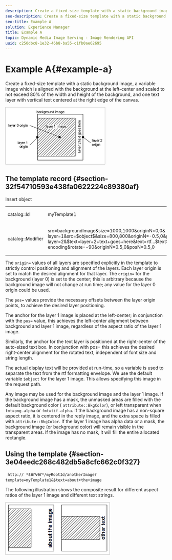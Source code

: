 ```yaml
---
description: Create a fixed-size template with a static background image, a variable image which is aligned with the background at the left-center and scaled to not exceed 80% of the width and height of the background, and one text layer with vertical text centered at the right edge of the canvas.
seo-description: Create a fixed-size template with a static background image, a variable image which is aligned with the background at the left-center and scaled to not exceed 80% of the width and height of the background, and one text layer with vertical text centered at the right edge of the canvas.
seo-title: Example A
solution: Experience Manager
title: Example A
topic: Dynamic Media Image Serving - Image Rendering API
uuid: c250dbc8-1e32-46b8-ba55-c1fb0ae62695
---
```


# Example A{#example-a}

Create a fixed-size template with a static background image, a variable image which is aligned with the background at the left-center and scaled to not exceed 80% of the width and height of the background, and one text layer with vertical text centered at the right edge of the canvas.

 ![](assets/examplea.png)

## The template record {#section-32f54710593e438fa0622224c89380af}

Insert object

<table id="simpletable_97ECA49445634F59B3F1D100412EFC70"> 
 <tr class="strow"> 
  <td class="stentry"> <p> <span class="codeph"> catalog::Id </span> </p> </td> 
  <td class="stentry"> <p> <span class="codeph"> myTemplate1 </span> </p> </td> 
 </tr> 
 <tr class="strow"> 
  <td class="stentry"> <p> <span class="codeph"> catalog::Modifier </span> </p> </td> 
  <td class="stentry"> <p> <span class="codeph"> src=backgroundImage&amp;size=1000,1000&amp;originN=0,0&amp; layer=1&amp;src=$object$&amp;size=800,800&amp;originN=-0.5,0&amp;posN=-0.5,0&amp; layer=2&amp;$text=layer+2+text+goes+here&amp;text=rtf…$text$…rtf-encoding&amp;rotate=-90&amp;originN=0.5,0&amp;posN=0.5,0 </span> </p> </td> 
 </tr> 
</table>

The `origin=` values of all layers are specified explicitly in the template to strictly control positioning and alignment of the layers. Each layer origin is set to match the desired alignment for that layer. The `origin=` for the background (layer 0) is set to the center; this is arbitrary because the background image will not change at run time; any value for the layer 0 origin could be used.

The `pos=` values provide the necessary offsets between the layer origin points, to achieve the desired layer positioning.

The anchor for the layer 1 image is placed at the left-center; in conjunction with the `pos=` value, this achieves the left-center alignment between background and layer 1 image, regardless of the aspect ratio of the layer 1 image.

Similarly, the anchor for the text layer is positioned at the right-center of the auto-sized text box. In conjunction with pos= this achieves the desired right-center alignment for the rotated text, independent of font size and string length.

The actual display text will be provided at run-time, so a variable is used to separate the text from the rtf formatting envelope. We use the default variable `$object` for the layer 1 image. This allows specifying this image in the request path.

Any image may be used for the background image and the layer 1 image. If the background image has a mask, the unmasked areas are filled with the default background color ( `attribute::BkgColor`), or left transparent when `fmt=png-alpha` or `fmt=tif-alpha`. If the background image has a non-square aspect ratio, it is centered in the reply image, and the extra space is filled with `attribute::BkgColor`. If the layer 1 image has alpha data or a mask, the background image (or background color) will remain visible in the transparent areas. If the image has no mask, it will fill the entire allocated rectangle.

## Using the template {#section-3e04eedc268c482db5a8cfc662c0f327}

` http:// *`server`*/myRootId/anotherImage?template=myTemplate1&$text=about+the+image`

The following illustration shows the composite result for different aspect ratios of the layer 1 image and different text strings.

![](assets/exampleausing.png)

